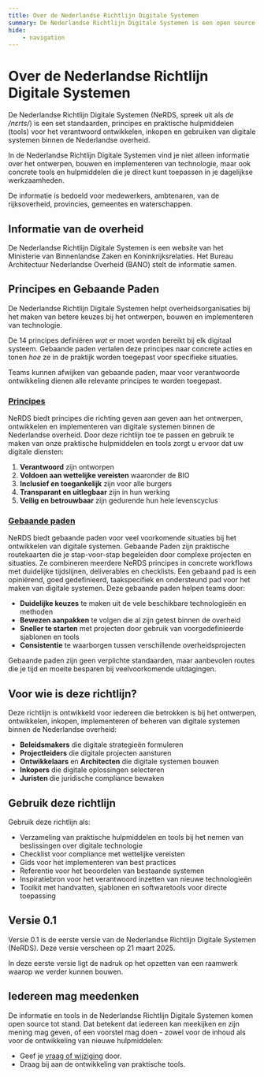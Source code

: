 ```yaml
---
title: Over de Nederlandse Richtlijn Digitale Systemen
summary: De Nederlandse Richtlijn Digitale Systemen is een open source website van het Ministerie van Binnenlandse Zaken.
hide:
    - navigation
---
```


# Over de Nederlandse Richtlijn Digitale Systemen

De Nederlandse Richtlijn Digitale Systemen (NeRDS, spreek uit als _de /nɛrts/_) is een set standaarden, principes en
praktische hulpmiddelen (tools) voor het
verantwoord ontwikkelen, inkopen en gebruiken van digitale systemen binnen de Nederlandse overheid.

In de Nederlandse Richtlijn Digitale Systemen vind je niet alleen informatie over het ontwerpen, bouwen en
implementeren van technologie, maar ook concrete tools en hulpmiddelen die je direct kunt toepassen in je dagelijkse
werkzaamheden.

De informatie is bedoeld voor medewerkers, ambtenaren, van de rijksoverheid, provincies, gemeentes en waterschappen.

## Informatie van de overheid

De Nederlandse Richtlijn Digitale Systemen is een website van het Ministerie van Binnenlandse Zaken en
Koninkrijksrelaties. Het Bureau Architectuur Nederlandse Overheid (BANO) stelt de informatie samen.

## Principes en Gebaande Paden

De Nederlandse Richtlijn Digitale Systemen helpt overheidsorganisaties bij het maken van betere keuzes bij het ontwerpen, bouwen en implementeren van technologie.

De 14 principes definiëren _wat_ er moet worden bereikt bij elk digitaal systeem. Gebaande paden vertalen deze principes naar concrete acties en tonen _hoe_ ze in de praktijk worden toegepast voor specifieke situaties.

Teams kunnen afwijken van gebaande paden, maar voor verantwoorde ontwikkeling dienen alle relevante principes te worden toegepast.

### [Principes](../principes/index.md)

NeRDS biedt principes die richting geven aan  geven aan het ontwerpen, ontwikkelen en implementeren van digitale systemen binnen de Nederlandse overheid. Door deze richtlijn toe te passen en gebruik te maken van onze praktische hulpmiddelen en tools zorgt u ervoor dat uw digitale diensten:

1. **Verantwoord** zijn ontworpen
2. **Voldoen aan wettelijke vereisten** waaronder de BIO
3. **Inclusief en toegankelijk** zijn voor alle burgers
4. **Transparant en uitlegbaar** zijn in hun werking
5. **Veilig en betrouwbaar** zijn gedurende hun hele levenscyclus

### [Gebaande paden](../gebaande-paden/index.md)

NeRDS biedt gebaande paden voor veel voorkomende situaties bij het ontwikkelen van digitale systemen. Gebaande Paden zijn praktische routekaarten die je stap-voor-stap begeleiden door complexe projecten en situaties. Ze combineren meerdere NeRDS principes in concrete workflows met duidelijke tijdslijnen, deliverables en checklists. Een gebaand pad is een opiniërend, goed gedefinieerd, taakspecifiek en ondersteund pad voor het maken van digitale systemen.
Deze gebaande paden helpen teams door:

- **Duidelijke keuzes** te maken uit de vele beschikbare technologieën en methoden
- **Bewezen aanpakken** te volgen die al zijn getest binnen de overheid
- **Sneller te starten** met projecten door gebruik van voorgedefinieerde sjablonen en tools
- **Consistentie** te waarborgen tussen verschillende overheidsprojecten

Gebaande paden zijn geen verplichte standaarden, maar aanbevolen routes die je tijd en moeite besparen bij veelvoorkomende uitdagingen.

## Voor wie is deze richtlijn?

Deze richtlijn is ontwikkeld voor iedereen die betrokken is bij het ontwerpen, ontwikkelen, inkopen, implementeren of
beheren van digitale systemen binnen de Nederlandse overheid:

- **Beleidsmakers** die digitale strategieën formuleren
- **Projectleiders** die digitale projecten aansturen
- **Ontwikkelaars** en **Architecten** die digitale systemen bouwen
- **Inkopers** die digitale oplossingen selecteren
- **Juristen** die juridische compliance bewaken

## Gebruik deze richtlijn

Gebruik deze richtlijn als:

- Verzameling van praktische hulpmiddelen en tools bij het nemen van beslissingen over digitale technologie
- Checklist voor compliance met wettelijke vereisten
- Gids voor het implementeren van best practices
- Referentie voor het beoordelen van bestaande systemen
- Inspiratiebron voor het verantwoord inzetten van nieuwe technologieën
- Toolkit met handvatten, sjablonen en softwaretools voor directe toepassing

## Versie 0.1

Versie 0.1 is de eerste versie van de Nederlandse Richtlijn Digitale Systemen (NeRDS).
Deze versie verscheen op 21 maart 2025.

In deze eerste versie ligt de nadruk op het opzetten van een raamwerk waarop we verder kunnen bouwen.

## Iedereen mag meedenken

De informatie en tools in de Nederlandse Richtlijn Digitale Systemen komen open source tot stand. Dat betekent dat
iedereen kan meekijken en zijn mening mag geven, of een voorstel mag doen - zowel voor de inhoud als voor de
ontwikkeling van nieuwe hulpmiddelen:

- Geef je [vraag of wijziging](CONTRIBUTING.md) door.
- Draag bij aan de ontwikkeling van praktische tools.
